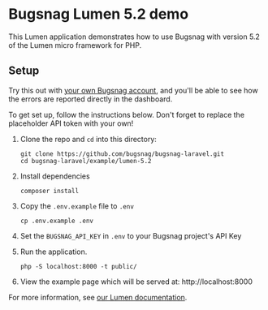 # Bugsnag Lumen 5.2 demo

This Lumen application demonstrates how to use Bugsnag with version 5.2 of the Lumen micro framework for PHP.

## Setup

Try this out with [your own Bugsnag account](https://app.bugsnag.com/user/new), and you'll be able to see how the errors are reported directly in the dashboard.

To get set up, follow the instructions below. Don't forget to replace the placeholder API token with your own!

1. Clone the repo and `cd` into this directory:
    ```shell
    git clone https://github.com/bugsnag/bugsnag-laravel.git
    cd bugsnag-laravel/example/lumen-5.2
    ```

1. Install dependencies
    ```shell
    composer install
    ```

1. Copy the `.env.example` file to `.env`
    ```shell
    cp .env.example .env
    ```

1. Set the `BUGSNAG_API_KEY` in `.env` to your Bugsnag project's API Key

1. Run the application.
    ```shell
    php -S localhost:8000 -t public/
    ```

1. View the example page which will be served at: http://localhost:8000

For more information, see [our Lumen documentation](https://docs.bugsnag.com/platforms/php/lumen/).
